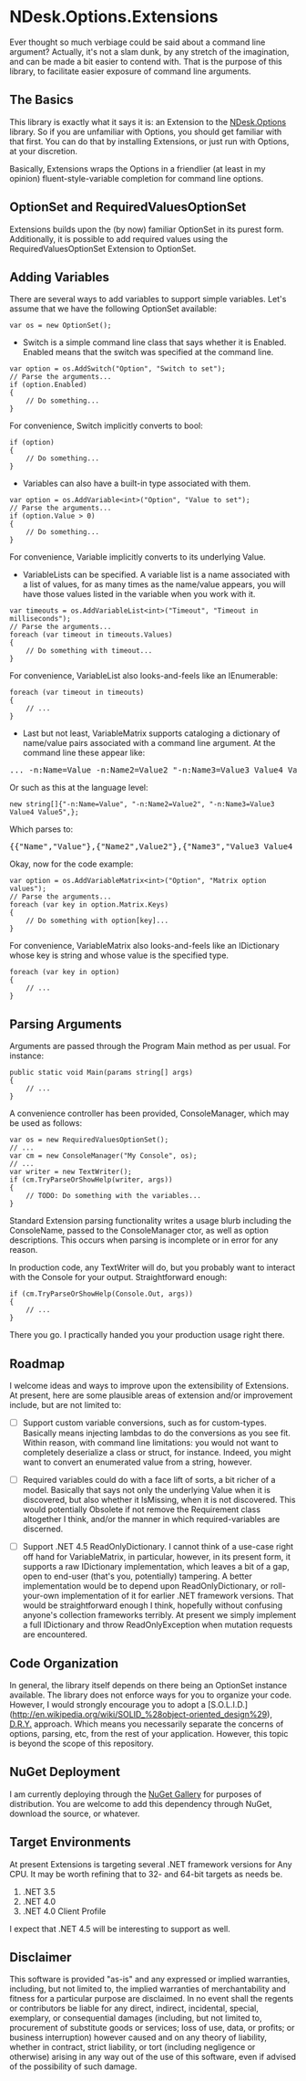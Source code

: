 # NDesk.Options.Extensions

Ever thought so much verbiage could be said about a command line argument?
Actually, it's not a slam dunk, by any stretch of the imagination, and can
be made a bit easier to contend with. That is the purpose of this library,
to facilitate easier exposure of command line arguments.

## The Basics

This library is exactly what it says it is: an Extension to the
[NDesk.Options](https://github.com/gibbed/NDesk.Options) library.
So if you are unfamiliar with Options, you should get familiar with that
first. You can do that by installing Extensions, or just run with Options,
at your discretion.

Basically, Extensions wraps the Options in a friendlier (at least in my
opinion) fluent-style-variable completion for command line options.

## OptionSet and RequiredValuesOptionSet

Extensions builds upon the (by now) familiar OptionSet in its purest form.
Additionally, it is possible to add required values using the
RequiredValuesOptionSet Extension to OptionSet.

## Adding Variables

There are several ways to add variables to support simple variables. Let's
assume that we have the following OptionSet available:

```
var os = new OptionSet();
```

- Switch is a simple command line class that says whether it is Enabled.
Enabled means that the switch was specified at the command line.

```
var option = os.AddSwitch("Option", "Switch to set");
// Parse the arguments...
if (option.Enabled)
{
    // Do something...
}
```

For convenience, Switch implicitly converts to bool:

```
if (option)
{
    // Do something...
}
```

- Variables can also have a built-in type associated with them.

```
var option = os.AddVariable<int>("Option", "Value to set");
// Parse the arguments...
if (option.Value > 0)
{
    // Do something...
}
```

For convenience, Variable implicitly converts to its underlying Value.

- VariableLists can be specified. A variable list is a name associated with
a list of values, for as many times as the name/value appears, you will have
those values listed in the variable when you work with it.

```
var timeouts = os.AddVariableList<int>("Timeout", "Timeout in milliseconds");
// Parse the arguments...
foreach (var timeout in timeouts.Values)
{
    // Do something with timeout...
}
```

For convenience, VariableList also looks-and-feels like an IEnumerable:

```
foreach (var timeout in timeouts)
{
    // ...
}
```

- Last but not least, VariableMatrix supports cataloging a dictionary of
name/value pairs associated with a command line argument. At the command
line these appear like:

<pre>... -n:Name=Value -n:Name2=Value2 "-n:Name3=Value3 Value4 Value5"</pre>

Or such as this at the language level:

```
new string[]{"-n:Name=Value", "-n:Name2=Value2", "-n:Name3=Value3 Value4 Value5",};
```

Which parses to:

<pre>{{"Name","Value"},{"Name2",Value2"},{"Name3","Value3 Value4 Value5"}}</pre>

Okay, now for the code example:

```
var option = os.AddVariableMatrix<int>("Option", "Matrix option values");
// Parse the arguments...
foreach (var key in option.Matrix.Keys)
{
    // Do something with option[key]...
}
```

For convenience, VariableMatrix also looks-and-feels like an IDictionary whose
key is string and whose value is the specified type.

```
foreach (var key in option)
{
    // ...
}
```

## Parsing Arguments

Arguments are passed through the Program Main method as per usual.
For instance:

```
public static void Main(params string[] args)
{
    // ...
}
```

A convenience controller has been provided, ConsoleManager, which may be used
as follows:

```
var os = new RequiredValuesOptionSet();
// ...
var cm = new ConsoleManager("My Console", os);
// ...
var writer = new TextWriter();
if (cm.TryParseOrShowHelp(writer, args))
{
    // TODO: Do something with the variables...
}
```

Standard Extension parsing functionality writes a usage blurb including the
ConsoleName, passed to the ConsoleManager ctor, as well as option descriptions.
This occurs when parsing is incomplete or in error for any reason.

In production code, any TextWriter will do, but you probably want to interact
with the Console for your output. Straightforward enough:

```
if (cm.TryParseOrShowHelp(Console.Out, args))
{
    // ...
}
```

There you go. I practically handed you your production usage right there.

## Roadmap

I welcome ideas and ways to improve upon the extensibility of Extensions.
At present, here are some plausible areas of extension and/or improvement
include, but are not limited to:

- [ ] Support custom variable conversions, such as for custom-types.
Basically means injecting lambdas to do the conversions as you see fit.
Within reason, with command line limitations: you would not want to completely
deserialize a class or struct, for instance. Indeed, you might want to convert
an enumerated value from a string, however.

- [ ] Required variables could do with a face lift of sorts, a bit richer of
a model. Basically that says not only the underlying Value when it is
discovered, but also whether it IsMissing, when it is not discovered. This
would potentially Obsolete if not remove the Requirement class altogether
I think, and/or the manner in which required-variables are discerned.

- [ ] Support .NET 4.5 ReadOnlyDictionary. I cannot think of a use-case right
off hand for VariableMatrix, in particular, however, in its present form, it
supports a raw IDictionary implementation, which leaves a bit of a gap, open
to end-user (that's you, potentially) tampering. A better implementation would
be to depend upon ReadOnlyDictionary, or roll-your-own implementation of it
for earlier .NET framework versions. That would be straightforward enough
I think, hopefully without confusing anyone's collection frameworks terribly.
At present we simply implement a full IDictionary and throw ReadOnlyException
when mutation requests are encountered.

## Code Organization

In general, the library itself depends on there being an OptionSet instance
available. The library does not enforce ways for you to organize your code.
However, I would strongly encourage you to adopt a [S.O.L.I.D.]
(http://en.wikipedia.org/wiki/SOLID_%28object-oriented_design%29),
[D.R.Y.](http://en.wikipedia.org/wiki/Don%27t_repeat_yourself) approach.
Which means you necessarily separate the concerns of options, parsing, etc,
from the rest of your application. However, this topic is beyond the scope of
this repository.

## NuGet Deployment

I am currently deploying through the [NuGet Gallery](https://www.nuget.org/)
for purposes of distribution. You are welcome to add this dependency through
NuGet, download the source, or whatever.

## Target Environments

At present Extensions is targeting several .NET framework versions for
Any CPU. It may be worth refining that to 32- and 64-bit targets as needs be.

1. .NET 3.5
2. .NET 4.0
3. .NET 4.0 Client Profile

I expect that .NET 4.5 will be interesting to support as well.

## Disclaimer

This software is provided "as-is" and any expressed or implied warranties,
including, but not limited to, the implied warranties of merchantability
and fitness for a particular purpose are disclaimed. In no event shall the
regents or contributors be liable for any direct, indirect, incidental,
special, exemplary, or consequential damages (including, but not limited to,
procurement of substitute goods or services; loss of use, data, or profits;
or business interruption) however caused and on any theory of liability,
whether in contract, strict liability, or tort (including negligence or
otherwise) arising in any way out of the use of this software, even if
advised of the possibility of such damage.
